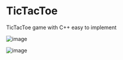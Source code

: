 # TicTacToe
TicTacToe game with C++ easy to implement

![image](https://github.com/AsmaKacem1/TicTacToe/assets/73066984/706f5383-5886-4c37-a751-81704ec8bbc1)

![image](https://github.com/AsmaKacem1/TicTacToe/assets/73066984/f11e5340-1d0b-4c08-b579-92d731fe4c41)

